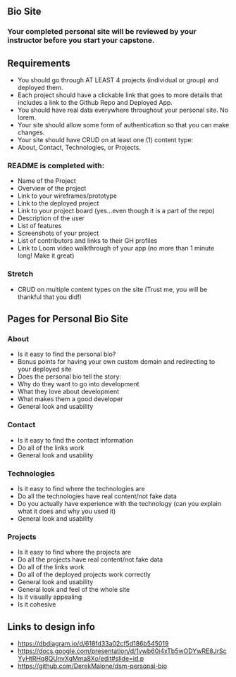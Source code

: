  ## Bio Site

### Your completed personal site will be reviewed by your instructor before you start your capstone.

## Requirements
- You should go through AT LEAST 4 projects (individual or group) and deployed them.
- Each project should have a clickable link that goes to more details that includes a link to the Github Repo and Deployed App.
- You should have real data everywhere throughout your personal site. No lorem.
- Your site should allow some form of authentication so that you can make changes.
- Your site should have CRUD on at least one (1) content type:
- About, Contact, Technologies, or Projects.

### README is completed with:
- Name of the Project
- Overview of the project
- Link to your wireframes/prototype
- Link to the deployed project
- Link to your project board (yes...even though it is a part of the repo)
- Description of the user
- List of features
- Screenshots of your project
- List of contributors and links to their GH profiles
- Link to Loom video walkthrough of your app (no more than 1 minute long! Make it great)

### Stretch
- CRUD on multiple content types on the site (Trust me, you will be thankful that you did!)

## Pages for Personal Bio Site
### About
- Is it easy to find the personal bio?
- Bonus points for having your own custom domain and redirecting to your deployed site
- Does the personal bio tell the story:
- Why do they want to go into development
- What they love about development
- What makes them a good developer
- General look and usability

### Contact
- Is it easy to find the contact information
- Do all of the links work
- General look and usability

### Technologies
- Is it easy to find where the technologies are
- Do all the technologies have real content/not fake data
- Do you actually have experience with the technology (can you explain what it does and why you used it)
- General look and usability

### Projects
- Is it easy to find where the projects are
- Do all the projects have real content/not fake data
- Do all of the links work
- Do all of the deployed projects work correctly
- General look and usability
- General look and feel of the whole site
- Is it visually appealing
- Is it cohesive 


## Links to design info
- https://dbdiagram.io/d/618fd33a02cf5d186b545019
- https://docs.google.com/presentation/d/1vwb60j4xTb5wODYwRE8JrScYyHtRHq8QUnvXgMma8Xo/edit#slide=id.p
- https://github.com/DerekMalone/dsm-personal-bio
